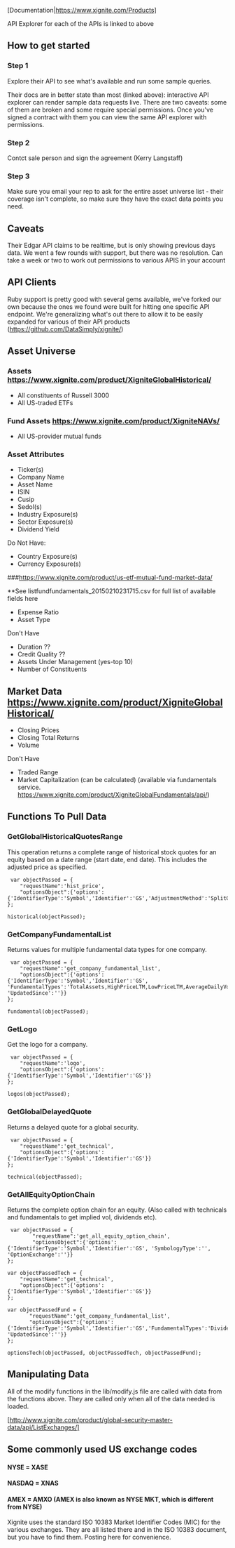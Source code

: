 [Documentation|https://www.xignite.com/Products]

API Explorer for each of the APIs is linked to above


## How to get started

### Step 1
Explore their API to see what's available and run some sample queries.

Their docs are in better state than most (linked above): interactive API explorer can render sample data requests live. There are two caveats: some of them are broken and some require special permissions. Once you've signed a contract with them you can view the same API explorer with permissions. 

### Step 2
Contct sale person and sign the agreement (Kerry Langstaff)

### Step 3
Make sure you email your rep to ask for the entire asset universe list - their coverage isn't complete, so make sure they have the exact data points you need. 

## Caveats
Their Edgar API claims to be realtime, but is only showing previous days data. We went a few rounds with support, but there was no resolution. Can take a week or two to work out permissions to various APIS in your account

## API Clients
 Ruby support is pretty good with several gems available, we've forked our own because the ones we found were built for hitting one specific API endpoint. We're generalizing what's out there to allow it to be easily expanded for various of their API products (https://github.com/DataSimply/xignite/)

## Asset Universe

### Assets https://www.xignite.com/product/XigniteGlobalHistorical/

* All constituents of Russell 3000
* All US-traded ETFs 

### Fund Assets https://www.xignite.com/product/XigniteNAVs/
* All US-provider mutual funds

### Asset Attributes

* Ticker(s) 
* Company Name 
* Asset Name 
* ISIN 
* Cusip 
* Sedol(s) 
* Industry Exposure(s) 
* Sector Exposure(s) 
* Dividend Yield 

Do Not Have:
* Country Exposure(s)
* Currency Exposure(s)

###https://www.xignite.com/product/us-etf-mutual-fund-market-data/

**See listfundfundamentals_20150210231715.csv for full list of available fields here
* Expense Ratio 
* Asset Type 

Don't Have
* Duration ??
* Credit Quality ??
* Assets Under Management (yes-top 10)
* Number of Constituents

## Market Data https://www.xignite.com/product/XigniteGlobalHistorical/

* Closing Prices
* Closing Total Returns
* Volume

Don't Have
* Traded Range
* Market Capitalization (can be calculated) (available via fundamentals service. https://www.xignite.com/product/XigniteGlobalFundamentals/api/)
 

## Functions To Pull Data

### GetGlobalHistoricalQuotesRange

This operation returns a complete range of historical stock quotes for an equity based on a date range (start date, end date). This includes the adjusted price as specified. 

     var objectPassed = {
		"requestName":'hist_price',
		"optionsObject":{'options':{'IdentifierType':'Symbol','Identifier':'GS','AdjustmentMethod':'SplitOnly','StartDate':'6/12/2014','EndDate':"6/11/2015"}}
	};

    historical(objectPassed);

### GetCompanyFundamentalList

Returns values for multiple fundamental data types for one company.

     var objectPassed = {
		"requestName":'get_company_fundamental_list',
		"optionsObject":{'options':{'IdentifierType':'Symbol','Identifier':'GS', 'FundamentalTypes':'TotalAssets,HighPriceLTM,LowPriceLTM,AverageDailyVolumeLastTwelveMonths,PERatio,DividendRate,LastDividendYield,MarketCapitalization', 'UpdatedSince':''}}
    };

    fundamental(objectPassed);

### GetLogo

Get the logo for a company.

     var objectPassed = {
		"requestName":'logo',
		"optionsObject":{'options':{'IdentifierType':'Symbol','Identifier':'GS'}}
    };

    logos(objectPassed);

### GetGlobalDelayedQuote

Returns a delayed quote for a global security.

     var objectPassed = {
		"requestName":'get_technical',
		"optionsObject":{'options':{'IdentifierType':'Symbol','Identifier':'GS'}}
	};

    technical(objectPassed);

### GetAllEquityOptionChain

Returns the complete option chain for an equity. (Also called with technicals and fundamentals to get implied vol, dividends etc).

     var objectPassed = {
	        "requestName":'get_all_equity_option_chain',
	        "optionsObject":{'options':{'IdentifierType':'Symbol','Identifier':'GS', 'SymbologyType':'', 'OptionExchange':''}}
    };

    var objectPassedTech = {
		"requestName":'get_technical',
		"optionsObject":{'options':{'IdentifierType':'Symbol','Identifier':'GS'}}
	};

    var objectPassedFund = {
	       "requestName":'get_company_fundamental_list',
	       "optionsObject":{'options':{'IdentifierType':'Symbol','Identifier':'GS','FundamentalTypes':'DividendRate', 'UpdatedSince':''}}
    };

    optionsTech(objectPassed, objectPassedTech, objectPassedFund);

## Manipulating Data

All of the modify functions in the lib/modify.js file are called with data from the functions above. They are called only when all of the data needed is loaded.

[http://www.xignite.com/product/global-security-master-data/api/ListExchanges/]


## Some commonly used US exchange codes

#### NYSE = XASE
#### NASDAQ = XNAS
#### AMEX = AMXO (AMEX is also known as NYSE MKT, which is different from NYSE) 

Xignite uses the standard ISO 10383 Market Identifier Codes (MIC) for the various exchanges. They are all listed there and in the ISO 10383 document, but you have to find them. Posting here for convenience.



